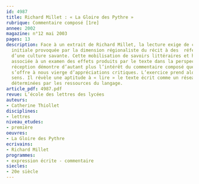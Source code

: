 ```yaml
---
id: 4987
title: Richard Millet : « La Gloire des Pythre » 
rubrique: Commentaire composé [1re]
annee: 2002
magazine: n°12 mai 2003
pages: 13
description: Face à un extrait de Richard Millet, la lecture exige de confronter l’impression
  initiale provoquée par la dimension régionaliste du récit à des  références issues
  d’une culture savante. Cette mobilisation de savoirs littéraires et historiques
  associée à un examen des effets produits par le texte dans la perspective de la
  réception démontre d’autant plus l’intérêt du commentaire composé que cette œuvre
  s’offre à nous vierge d’appréciations critiques. L’exercice prend alors tout son
  sens. Il révèle une aptitude à « lire » le texte écrit comme un réseau de significations
  déterminées par les ressources du langage.
article_pdf: 4987.pdf
revue: L’école des lettres des lycées
auteurs:
- Catherine Thiollet
disciplines:
- lettres
niveau_etudes:
- première
oeuvres:
- La Gloire des Pythre
ecrivains:
- Richard Millet
programmes:
- expression écrite - commentaire
siecles:
- 20e siècle
---
```

